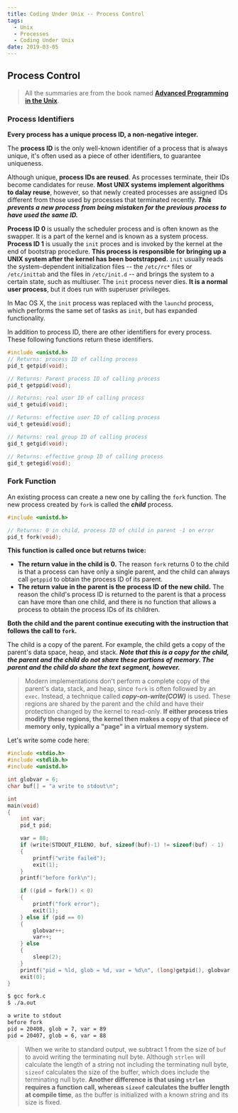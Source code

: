 ```yaml
---
title: Coding Under Unix -- Process Control
tags:
  - Unix
  - Processes
  - Coding Under Unix
date: 2019-03-05
---
```


## Process Control

> All the summaries are from the book named **[Advanced Programming in the Unix](https://www.amazon.com/Programming-Environment-Addison-Wesley-Professional-Computing/dp/0201563177/ref=sr_1_fkmrnull_1?crid=2YVJXTV3JD1HC&keywords=advance+programming+in+unix&qid=1551765355&s=gateway&sprefix=advance+unix%2Caps%2C467&sr=8-1-fkmrnull)**.

### Process Identifiers

**Every process has a unique process ID, a non-negative integer.**

The **process ID** is the only well-known identifier of a process that is always unique, it's often used as a piece of other identifiers, to guarantee uniqueness.

Although unique, **process IDs are reused**. As processes terminate, their IDs become candidates for reuse. **Most UNIX systems implement algorithms to dalay reuse**, however, so that newly created processes are assigned IDs different from those used by processes that terminated recently. ***This prevents a new process from being mistaken for the previous process to have used the same ID.***

**Process ID 0** is usually the scheduler process and is often known as the swapper. It is a part of the kernel and is known as a system process.
**Process ID 1** is usually the `init` proces and is invoked by the kernel at the end of bootstrap procedure. **This process is responsible for bringing up a UNIX system after the kernel has been bootstrapped.** `init` usually reads the system-dependent initialization files -- the `/etc/rc*` files or `/etc/inittab` and the files in `/etc/init.d` -- and brings the system to a certain state, such as multiuser. The `init` process never dies. **It is a normal user process**, but it does run with superuser privileges.

In Mac OS X, the `init` process was replaced with the `launchd` process, which performs the same set of tasks as `init`, but has expanded functionality.

In addition to process ID, there are other identifiers for every process. These following functions return these identifiers.

```c
#include <unistd.h>
// Returns: process ID of calling process
pid_t getpid(void);

// Returns: Parent process ID of calling process
pid_t getppid(void);

// Returns: real user ID of calling process
uid_t getuid(void);

// Returns: effective user ID of calling process
uid_t geteuid(void);

// Returns: real group ID of calling process
gid_t getgid(void);

// Returns: effective group ID of calling process
gid_t getegid(void);
```

### Fork Function

An existing process can create a new one by calling the `fork` function. The new process created by `fork` is called the ***child*** process.

```c
#include <unistd.h>

// Returns: 0 in child, process ID of child in parent -1 on error
pid_t fork(void);
```

**This function is called once but returns twice:**

- **The return value in the child is 0.** The reason `fork` returns 0 to the child is that a process can have only a single parent, and the child can always call `getppid` to obtain the process ID of its parent.
- **The return value in the parent is the process ID of the new child.** The reason the child's process ID is returned to the parent is that a process can have more than one child, and there is no function that allows a process to obtain the process IDs of its children.

**Both the child and the parent continue executing with the instruction that follows the call to `fork`.**

The child is a copy of the parent. For example, the child gets a copy of the parent's data space, heap, and stack. ***Note that this is a copy for the child, the parent and the child do not share these portions of memory. The parent and the child do share the text segment, however.***

> Modern implementations don't perform a complete copy of the parent's data, stack, and heap, since `fork` is often followed by an `exec`. Instead, a technique called ***copy-on-write(COW)*** is used. These regions are shared by the parent and the child and have their protection changed by the kernel to read-only. **If either process tries modify these regions, the kernel then makes a copy of that piece of memory only, typically a "page" in a virtual memory system.**

Let's write some code here:

```c
#include <stdio.h>
#include <stdlib.h>
#include <unistd.h>

int globvar = 6;
char buf[] = "a write to stdout\n";

int
main(void)
{
    int var;
    pid_t pid;

    var = 88;
    if (write(STDOUT_FILENO, buf, sizeof(buf)-1) != sizeof(buf) - 1)
    {
        printf("write failed");
        exit(1);
    }
    printf("before fork\n");

    if ((pid = fork()) < 0)
    {
        printf("fork error");
        exit(1);
    } else if (pid == 0)
    {
        globvar++;
        var++;
    } else
    {
        sleep(2);
    }
    printf("pid = %ld, glob = %d, var = %d\n", (long)getpid(), globvar, var);
    exit(0);
}
```

```sh
$ gcc fork.c
$ ./a.out

a write to stdout
before fork
pid = 20408, glob = 7, var = 89
pid = 20407, glob = 6, var = 88
```

> When we write to standard output, we subtract 1 from the size of `buf` to avoid writing the terminating null byte. Although `strlen` will calculate the length of a string not including the terminating null byte, `sizeof` calculates the size of the buffer, which does include the terminating null byte. **Another difference is that using `strlen` requires a function call, whereas `sizeof` calculates the buffer length at compile time**, as the buffer is initialized with a known string and its size is fixed.

